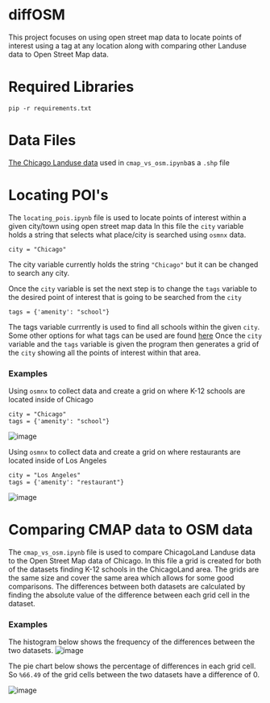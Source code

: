# diffOSM
This project focuses on using open street map data to locate points of interest using a tag at any location along with comparing other Landuse data to Open Street Map data.


<h1> Required Libraries</h1>

```
pip -r requirements.txt
```
<h1> Data Files </h1>

[The Chicago Landuse data](https://datahub.cmap.illinois.gov/dataset/land-use-inventory-for-northeast-illinois-2015) used in `cmap_vs_osm.ipynb`as a `.shp` file

<h1> Locating POI's </h1>

The `locating_pois.ipynb` file is used to locate points of interest within a given city/town using open street map data
In this file the `city` variable holds a string that selects what place/city is searched using `osmnx` data.
```
city = "Chicago"
```
The city variable currently holds the string `"Chicago"` but it can be changed to search any city.

Once the `city` variable is set the next step is to change the `tags` variable to the desired point of interest that is going to be searched from the `city`
```
tags = {'amenity': "school"}
```
The tags variable currrently is used to find all schools within the given `city`. Some other options for what tags can be used are found [here](https://wiki.openstreetmap.org/wiki/Map_features)
Once the `city` variable and the `tags` variable is given the program then generates a grid of the `city` showing all the points of interest within that area.

<h3> Examples </h3>

Using `osmnx` to collect data and create a grid on where K-12 schools are located inside of Chicago
```
city = "Chicago"
tags = {'amenity': "school"}
```
![image](https://user-images.githubusercontent.com/73620346/130305383-62917667-589d-4004-9508-766f4f323680.png)

Using `osmnx` to collect data and create a grid on where restaurants are located inside of Los Angeles
```
city = "Los Angeles"
tags = {'amenity': "restaurant"}
```
![image](https://user-images.githubusercontent.com/73620346/130305837-18395b6b-2569-41e7-8883-d5a93c9751f6.png)

<h1> Comparing CMAP data to OSM data </h1>

The `cmap_vs_osm.ipynb` file is used to compare ChicagoLand Landuse data to the Open Street Map data of Chicago. In this file a grid is created for both of the datasets finding K-12 schools in the ChicagoLand area. The grids are the same size and cover the same area which allows for some good comparisons. The differences between both datasets are calculated by finding the absolute value of the difference between each grid cell in the dataset.

<h3> Examples </h3>

The histogram below shows the frequency of the differences between the two datasets.
![image](https://user-images.githubusercontent.com/73620346/130306276-896b8099-4f04-4152-b7fa-e83828252250.png)


The pie chart below shows the percentage of differences in each grid cell. So `%66.49` of the grid cells between the two datasets have a difference of 0.

![image](https://user-images.githubusercontent.com/73620346/130306346-887ff6f2-0fc2-4343-80f5-a7fd68eb979c.png)






 
